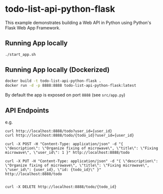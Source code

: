 # todo-list-api-python-flask

This example demonstrates building a Web API in Python using Python's Flask Web App Framework. 

## Running App locally
```bash
./start_app.sh
```

## Running App locally (Dockerized)

```bash
docker build -t todo-list-api-python-flask .
docker run -d -p 8888:8888 todo-list-api-python-flask:latest
```

By default the app is exposed on port `8888` (see `src/app.py`)

## API Endpoints

e.g.

```
curl http://localhost:8888/todo?user_id={user_id}
curl http://localhost:8888/todo/{todo_id}?user_id={user_id}

curl -X POST -H "Content-Type: application/json" -d "{ \"description\": \"Organize fixing of microwave\", \"title\": \"Fixing microwave\", \"user_id\": 1 }" http://localhost:8888/todo

curl -X PUT -H "Content-Type: application/json" -d "{ \"description\": \"Organize fixing of microwave\", \"title\": \"Fixing microwave\", \"user_id\": {user_id}, \"id: {todo_id}\" }" http://localhost:8888/todo


curl -X DELETE http://localhost:8888/todo/{todo_id}
```